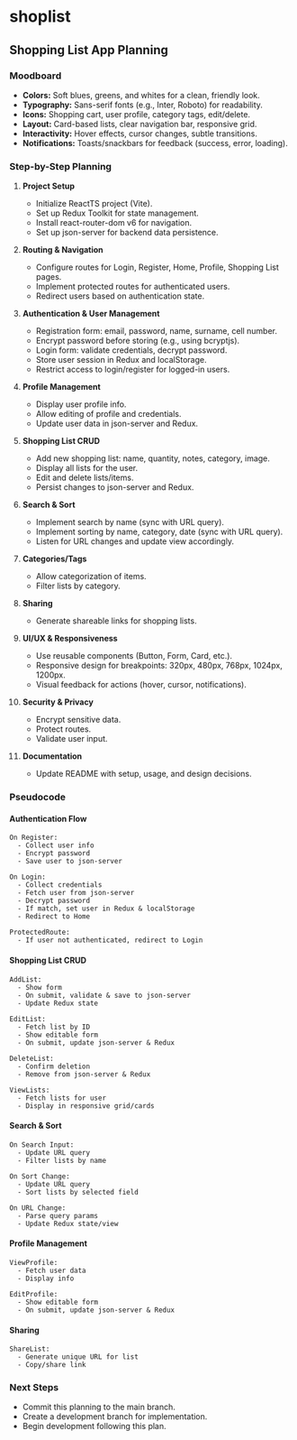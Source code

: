 # shoplist

## Shopping List App Planning

### Moodboard

- **Colors:** Soft blues, greens, and whites for a clean, friendly look.
- **Typography:** Sans-serif fonts (e.g., Inter, Roboto) for readability.
- **Icons:** Shopping cart, user profile, category tags, edit/delete.
- **Layout:** Card-based lists, clear navigation bar, responsive grid.
- **Interactivity:** Hover effects, cursor changes, subtle transitions.
- **Notifications:** Toasts/snackbars for feedback (success, error, loading).

### Step-by-Step Planning

1. **Project Setup**
   - Initialize ReactTS project (Vite).
   - Set up Redux Toolkit for state management.
   - Install react-router-dom v6 for navigation.
   - Set up json-server for backend data persistence.

2. **Routing & Navigation**
   - Configure routes for Login, Register, Home, Profile, Shopping List pages.
   - Implement protected routes for authenticated users.
   - Redirect users based on authentication state.

3. **Authentication & User Management**
   - Registration form: email, password, name, surname, cell number.
   - Encrypt password before storing (e.g., using bcryptjs).
   - Login form: validate credentials, decrypt password.
   - Store user session in Redux and localStorage.
   - Restrict access to login/register for logged-in users.

4. **Profile Management**
   - Display user profile info.
   - Allow editing of profile and credentials.
   - Update user data in json-server and Redux.

5. **Shopping List CRUD**
   - Add new shopping list: name, quantity, notes, category, image.
   - Display all lists for the user.
   - Edit and delete lists/items.
   - Persist changes to json-server and Redux.

6. **Search & Sort**
   - Implement search by name (sync with URL query).
   - Implement sorting by name, category, date (sync with URL query).
   - Listen for URL changes and update view accordingly.

7. **Categories/Tags**
   - Allow categorization of items.
   - Filter lists by category.

8. **Sharing**
   - Generate shareable links for shopping lists.

9. **UI/UX & Responsiveness**
   - Use reusable components (Button, Form, Card, etc.).
   - Responsive design for breakpoints: 320px, 480px, 768px, 1024px, 1200px.
   - Visual feedback for actions (hover, cursor, notifications).

10. **Security & Privacy**
    - Encrypt sensitive data.
    - Protect routes.
    - Validate user input.

11. **Documentation**
    - Update README with setup, usage, and design decisions.

### Pseudocode

#### Authentication Flow
```
On Register:
  - Collect user info
  - Encrypt password
  - Save user to json-server

On Login:
  - Collect credentials
  - Fetch user from json-server
  - Decrypt password
  - If match, set user in Redux & localStorage
  - Redirect to Home

ProtectedRoute:
  - If user not authenticated, redirect to Login
```

#### Shopping List CRUD
```
AddList:
  - Show form
  - On submit, validate & save to json-server
  - Update Redux state

EditList:
  - Fetch list by ID
  - Show editable form
  - On submit, update json-server & Redux

DeleteList:
  - Confirm deletion
  - Remove from json-server & Redux

ViewLists:
  - Fetch lists for user
  - Display in responsive grid/cards
```

#### Search & Sort
```
On Search Input:
  - Update URL query
  - Filter lists by name

On Sort Change:
  - Update URL query
  - Sort lists by selected field

On URL Change:
  - Parse query params
  - Update Redux state/view
```

#### Profile Management
```
ViewProfile:
  - Fetch user data
  - Display info

EditProfile:
  - Show editable form
  - On submit, update json-server & Redux
```

#### Sharing
```
ShareList:
  - Generate unique URL for list
  - Copy/share link
```

### Next Steps

- Commit this planning to the main branch.
- Create a development branch for implementation.
- Begin development following this plan.
